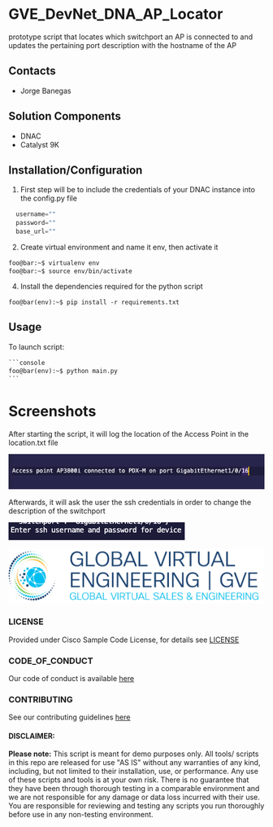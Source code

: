# GVE_DevNet_DNA_AP_Locator
prototype script that locates which switchport an AP is connected to and updates the pertaining port description with the hostname of the AP


## Contacts
* Jorge Banegas

## Solution Components
* DNAC
* Catalyst 9K

## Installation/Configuration


1. First step will be to include the credentials of your DNAC instance into the config.py file

```python
  username=""
  password=""
  base_url=""
```
2. Create virtual environment and name it env, then activate it

```console
foo@bar:~$ virtualenv env
foo@bar:~$ source env/bin/activate
```

4. Install the dependencies required for the python script
```console
foo@bar(env):~$ pip install -r requirements.txt
```

## Usage

To launch script:


    ```console
    foo@bar(env):~$ python main.py
    ```

# Screenshots
After starting the script, it will log the location of the Access Point in the location.txt file

![/IMAGES/location.png](/IMAGES/location.png)

Afterwards, it will ask the user the ssh credentials in order to change the description of the switchport

![/IMAGES/step1.png](/IMAGES/step1.png)



![/IMAGES/0image.png](/IMAGES/0image.png)

### LICENSE

Provided under Cisco Sample Code License, for details see [LICENSE](LICENSE.md)

### CODE_OF_CONDUCT

Our code of conduct is available [here](CODE_OF_CONDUCT.md)

### CONTRIBUTING

See our contributing guidelines [here](CONTRIBUTING.md)

#### DISCLAIMER:
<b>Please note:</b> This script is meant for demo purposes only. All tools/ scripts in this repo are released for use "AS IS" without any warranties of any kind, including, but not limited to their installation, use, or performance. Any use of these scripts and tools is at your own risk. There is no guarantee that they have been through thorough testing in a comparable environment and we are not responsible for any damage or data loss incurred with their use.
You are responsible for reviewing and testing any scripts you run thoroughly before use in any non-testing environment.

